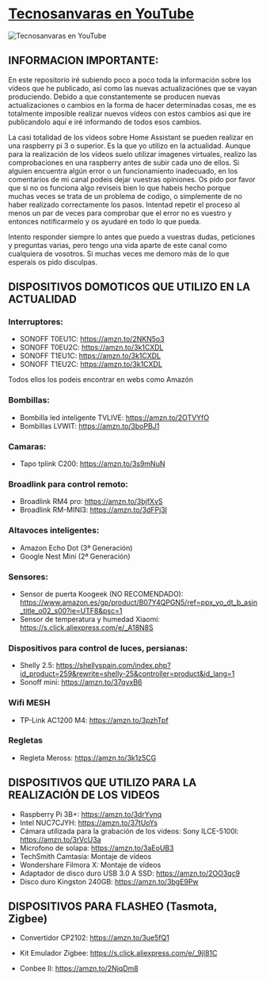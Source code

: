 [Tecnosanvaras en YouTube][1]
===
![Tecnosanvaras en YouTube](https://github.com/tecnosanvaras/Videos/blob/main/cabecera/CABECERA.jpg)

## INFORMACION IMPORTANTE:

En este repositorio iré subiendo poco a poco toda la información sobre los vídeos que he publicado, así como las nuevas actualizaciónes que se vayan produciendo. Debido a que constantemente se producen nuevas actualizaciones o cambios en la forma de hacer determinadas cosas, me es totalmente imposible realizar nuevos vídeos con estos cambios asi que ire publicandolo aquí e iré informando de todos esos cambios.

La casi totalidad de los vídeos sobre Home Assistant se pueden realizar en una raspberry pi 3 o superior. Es la que yo utilizo en la actualidad.
Aunque para la realización de los vídeos suelo utilizar imagenes virtuales, realizo las comprobaciones en una raspberry antes de subir cada uno de ellos. Si alguien encuentra algún error o un funcionamiento inadecuado, en los comentarios de mi canal podeis dejar vuestras opiniones.
Os pido por favor que si no os funciona algo reviseis bien lo que habeis hecho porque muchas veces se trata de un problema de codigo, o simplemente de no haber realizado correctamente los pasos. Intentad repetir el proceso al menos un par de veces para comprobar que el error no es vuestro y entonces notificarmelo y os ayudaré en todo lo que pueda.

Intento responder siempre lo antes que puedo a vuestras dudas, peticiones y preguntas varias, pero tengo una vida aparte de este canal como cualquiera de vosotros. Si muchas veces me demoro más de lo que esperais os pido disculpas.

## DISPOSITIVOS DOMOTICOS QUE UTILIZO EN LA ACTUALIDAD
### Interruptores:
 - SONOFF T0EU1C: https://amzn.to/2NKN5o3
 - SONOFF T0EU2C: https://amzn.to/3k1CXDL
 - SONOFF T1EU1C: https://amzn.to/3k1CXDL
 - SONOFF T1EU2C: https://amzn.to/3k1CXDL
 
 Todos ellos los podeis encontrar en webs como Amazón
 
 ### Bombillas:
 - Bombilla led inteligente TVLIVE: https://amzn.to/2OTVYfO
 - Bombillas LVWIT: https://amzn.to/3boPBJ1
 
 ### Camaras:
 - Tapo tplink C200: https://amzn.to/3s9mNuN
 
 ### Broadlink para control remoto:
 - Broadlink RM4 pro: https://amzn.to/3bjfXvS
 - Broadlink RM-MINI3: https://amzn.to/3dFPj3l
 
 ### Altavoces inteligentes:
 - Amazon Echo Dot (3ª Generación)
 - Google Nest Mini (2ª Generación)
 
 ### Sensores:
 - Sensor de puerta Koogeek (NO RECOMENDADO): https://www.amazon.es/gp/product/B07Y4QPGN5/ref=ppx_yo_dt_b_asin_title_o02_s00?ie=UTF8&psc=1
 - Sensor de temperatura y humedad Xiaomi: https://s.click.aliexpress.com/e/_A18N8S
 
 ### Dispositivos para control de luces, persianas:
 - Shelly 2.5: https://shellyspain.com/index.php?id_product=259&rewrite=shelly-25&controller=product&id_lang=1
 - Sonoff mini: https://amzn.to/37qyxB6
 
 ### Wifi MESH
  - TP-Link AC1200 M4: https://amzn.to/3pzhTpf
  
 ### Regletas
 - Regleta Meross: https://amzn.to/3k1z5CG

## DISPOSITIVOS QUE UTILIZO PARA LA REALIZACIÓN DE LOS VIDEOS
- Raspberry Pi 3B+: https://amzn.to/3drYynq
- Intel NUC7CJYH: https://amzn.to/37tUoYs
- Cámara utilizada para la grabación de los videos: Sony ILCE-5100l: https://amzn.to/3rVcU3a
- Microfono de solapa: https://amzn.to/3aEoUB3
- TechSmith Camtasia: Montaje de vídeos
- Wondershare Filmora X: Montaje de vídeos
- Adaptador de disco duro USB 3.0 A SSD: https://amzn.to/2OO3qc9
- Disco duro Kingston 240GB: https://amzn.to/3bgE9Pw


## DISPOSITIVOS PARA FLASHEO (Tasmota, Zigbee)
- Convertidor CP2102: https://amzn.to/3ue5fQ1
- Kit Emulador Zigbee: https://s.click.aliexpress.com/e/_9jl81C
- Conbee II: https://amzn.to/2NjqDm8



  [1]: https://www.youtube.com/channel/UCMddiVH-CzGZ97sVgZrKg6A
